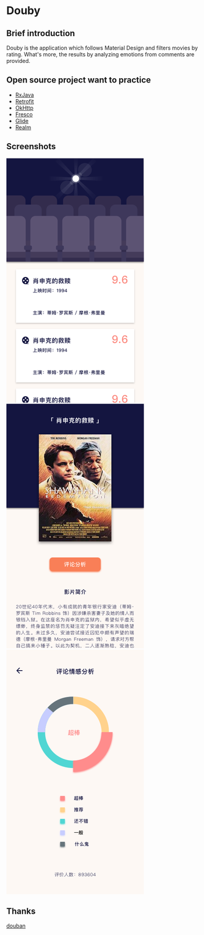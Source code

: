 # Douby

## Brief introduction
Douby is the application which follows Material Design and filters movies by rating.
What's more, the results by analyzing emotions from comments are provided.

## Open source project want to practice
+ [RxJava](https://github.com/ReactiveX/RxJava)    
+ [Retrofit](https://github.com/square/retrofit)  
+ [OkHttp](https://github.com/square/okhttp)
+ [Fresco](https://github.com/facebook/fresco)  
+ [Glide](https://github.com/bumptech/glide)
+ [Realm](https://github.com/realm/realm-java)

## Screenshots
![](./screenshots/main.png) ![](./screenshots/comment.png) ![](./screenshots/detail.png)

## Thanks
[douban](https://developers.douban.com/wiki/?title=api_v2)
